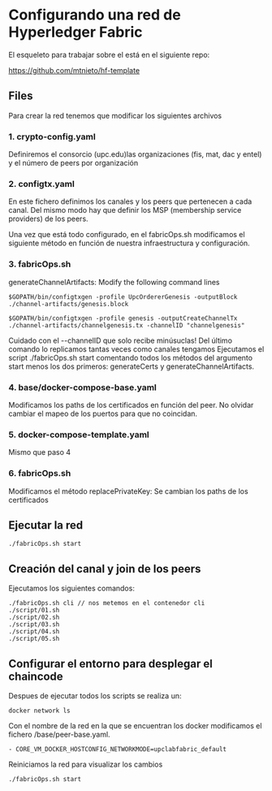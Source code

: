 # Configurando una red de Hyperledger Fabric #

El esqueleto para trabajar sobre el está en el siguiente repo:

https://github.com/mtnieto/hf-template

## Files ##
Para crear la red tenemos que modificar los siguientes archivos

### 1. crypto-config.yaml ###

Definiremos el consorcio (upc.edu)las organizaciones (fis, mat, dac y entel) y el número de peers por organización

### 2. configtx.yaml ##

En este fichero definimos los canales y los peers que pertenecen a cada canal. Del mismo modo hay que definir los MSP (membership service providers) de los peers.

Una vez que está todo configurado, en el fabricOps.sh modificamos el siguiente método en función de nuestra infraestructura y configuración. 


### 3. fabricOps.sh ##
generateChannelArtifacts: Modify the following command lines

```
$GOPATH/bin/configtxgen -profile UpcOrdererGenesis -outputBlock ./channel-artifacts/genesis.block

$GOPATH/bin/configtxgen -profile genesis -outputCreateChannelTx ./channel-artifacts/channelgenesis.tx -channelID "channelgenesis"

```

Cuidado con el --channelID que solo recibe minúsuclas!
Del último comando lo replicamos tantas veces como canales tengamos
Ejecutamos el script ./fabricOps.sh start comentando todos los métodos del argumento start menos los dos primeros: generateCerts y generateChannelArtifacts.

### 4. base/docker-compose-base.yaml ###
Modificamos los paths de los certificados en función del peer. No olvidar cambiar el mapeo de los puertos para que no coincidan.

### 5. docker-compose-template.yaml
Mismo que paso 4

### 6. fabricOps.sh ###
Modificamos el método replacePrivateKey:
Se cambian los paths de los  certificados


## Ejecutar la red ##


```
./fabricOps.sh start
```

## Creación del canal y join de los peers ##

Ejecutamos los siguientes comandos:

```
./fabricOps.sh cli // nos metemos en el contenedor cli
./script/01.sh
./script/02.sh
./script/03.sh
./script/04.sh
./script/05.sh
```



## Configurar el entorno para desplegar el chaincode ##

Despues de ejecutar todos los scripts se realiza un:
```
docker network ls
```

Con el nombre de la red en la que se encuentran los docker modificamos el fichero /base/peer-base.yaml.



```
- CORE_VM_DOCKER_HOSTCONFIG_NETWORKMODE=upclabfabric_default

```

Reiniciamos la red para visualizar los cambios

````
./fabricOps.sh start

````